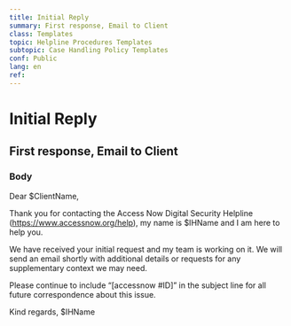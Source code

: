 ```yaml
---
title: Initial Reply
summary: First response, Email to Client
class: Templates
topic: Helpline Procedures Templates
subtopic: Case Handling Policy Templates
conf: Public
lang: en
ref: 
---
```


# Initial Reply
## First response, Email to Client

### Body

Dear $ClientName,

Thank you for contacting the Access Now Digital Security Helpline (https://www.accessnow.org/help), my name is $IHName and I am here to help you.

We have received your initial request and my team is working on it. We will send an email shortly with additional details or requests for any supplementary context we may need. 

Please continue to include “[accessnow #ID]” in the subject line for all future correspondence about this issue.

Kind regards,
$IHName

